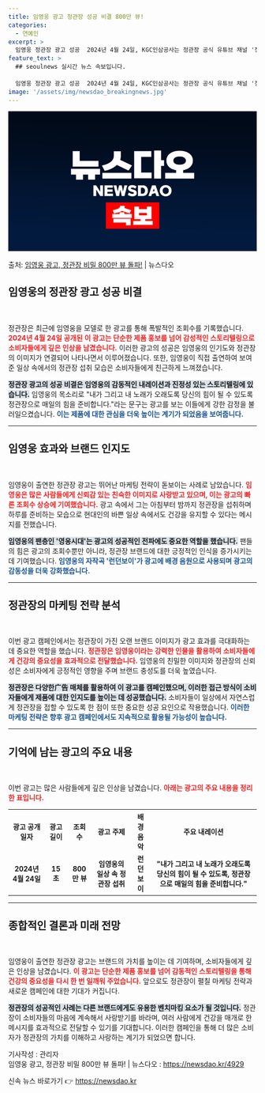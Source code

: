 ```yaml
---
title: 임영웅 광고 정관장 성공 비결 800만 뷰!
categories:
  - 연예인
excerpt: >
  임영웅 정관장 광고 성공  2024년 4월 24일, KGC인삼공사는 정관장 공식 유튜브 채널 '정관장TV'에…
feature_text: >
  ## seoulnews 실시간 뉴스 속보입니다.

  임영웅 정관장 광고 성공  2024년 4월 24일, KGC인삼공사는 정관장 공식 유튜브 채널 '정관장TV'에…
image: '/assets/img/newsdao_breakingnews.jpg'
---
```


![뉴스다오 속보](/assets/img/newsdao_breakingnews.jpg)

<p>출처: <a href="https://newsdao.kr/4929" rel="dofollow">임영웅 광고, 정관장 비밀 800만 뷰 돌파!</a> | 뉴스다오</p>

<h2 data-ke-size="size26">임영웅의 정관장 광고 성공 비결</h2>

<p data-ke-size="size16">&nbsp;</p>

정관장은 최근에 임영웅을 모델로 한 광고를 통해 폭발적인 조회수를 기록했습니다. <b><span style="color: #ee2323;">2024년 4월 24일 공개된 이 광고는 단순한 제품 홍보를 넘어 감성적인 스토리텔링으로 소비자들에게 깊은 인상을 남겼습니다.</span></b> 이러한 광고의 성공은 임영웅의 인기도와 정관장의 이미지가 연결되어 나타나면서 이루어졌습니다. 또한, 임영웅이 직접 출연하여 보여준 일상 속에서의 정관장 섭취 모습은 소비자들에게 친근하게 느껴졌습니다.

<b><span style="background-color: #21538527;">정관장 광고의 성공 비결은 임영웅의 감동적인 내레이션과 진정성 있는 스토리텔링에 있습니다.</span></b> 임영웅의 목소리로 "내가 그리고 내 노래가 오래도록 당신의 힘이 될 수 있도록 정관장으로 매일의 힘을 준비합니다."라는 문구는 광고를 보는 이들에게 강한 감정을 불러일으켰습니다. <b><span style="color: #1a5490;">이는 제품에 대한 관심을 더욱 높이는 계기가 되었음을 보여줍니다.</span></b> 

---

<h2 data-ke-size="size26">임영웅 효과와 브랜드 인지도</h2>

<p data-ke-size="size16">&nbsp;</p>

임영웅이 출연한 정관장 광고는 뛰어난 마케팅 전략이 돋보이는 사례로 남았습니다. <b><span style="color: #ee2323;">임영웅은 많은 사람들에게 신뢰감 있는 친숙한 이미지로 사랑받고 있으며, 이는 광고의 빠른 조회수 상승에 기여했습니다.</span></b> 광고 속에서 그는 아침부터 밤까지 정관장을 섭취하며 하루를 준비하는 모습으로 현대인의 바쁜 일상 속에서도 건강을 유지할 수 있다는 메시지를 전했습니다. 

<b><span style="background-color: #21538527;">임영웅의 팬층인 '영웅시대'는 광고의 성공적인 전파에도 중요한 역할을 했습니다.</span></b> 팬들의 힘은 광고의 조회수뿐만 아니라, 정관장 브랜드에 대한 긍정적인 인식을 증가시키는 데 기여했습니다. <b><span style="color: #1a5490;">임영웅의 자작곡 '런던보이'가 광고에 배경 음원으로 사용되며 광고의 감동성을 더욱 강화했습니다.</span></b>

---

<h2 data-ke-size="size26">정관장의 마케팅 전략 분석</h2>

<p data-ke-size="size16">&nbsp;</p>

이번 광고 캠페인에서는 정관장이 가진 오랜 브랜드 이미지가 광고 효과를 극대화하는 데 중요한 역할을 했습니다. <b><span style="color: #ee2323;">정관장은 임영웅이라는 강력한 인물을 활용하여 소비자들에게 건강의 중요성을 효과적으로 전달했습니다.</span></b> 임영웅의 친밀한 이미지와 정관장의 신뢰성은 소비자에게 긍정적인 영향을 주며 브랜드 충성도를 더욱 높였습니다.

<b><span style="background-color: #21538527;">정관장은 다양한广告 매체를 활용하여 이 광고를 캠페인했으며, 이러한 접근 방식이 소비자들에게 제품에 대한 인지도를 높이는 데 성공했습니다.</span></b> 소비자들이 일상에서 자연스럽게 정관장을 접할 수 있도록 한 점이 또한 중요한 성공 요인으로 작용했습니다. <b><span style="color: #1a5490;">이러한 마케팅 전략은 향후 광고 캠페인에서도 지속적으로 활용될 가능성이 높습니다.</span></b>

---

<h2 data-ke-size="size26">기억에 남는 광고의 주요 내용</h2>

<p data-ke-size="size16">&nbsp;</p>

이번 광고는 많은 사람들에게 깊은 인상을 남겼습니다. <b><span style="color: #ee2323;">아래는 광고의 주요 내용을 정리한 표입니다.</span></b>

<table style="width:100%; border-collapse: collapse;">
    <tr>
        <th style="text-align: center; height: 30px;"><b>광고 공개 일자</b></th>
        <th style="text-align: center; height: 30px;"><b>광고 길이</b></th>
        <th style="text-align: center; height: 30px;"><b>조회수</b></th>
        <th style="text-align: center; height: 30px;"><b>광고 주제</b></th>
        <th style="text-align: center; height: 30px;"><b>배경음악</b></th>
        <th style="text-align: center; height: 30px;"><b>주요 내레이션</b></th>
    </tr>
    <tr>
        <td style="text-align: center; height: 17px;"><b>2024년 4월 24일</b></td>
        <td style="text-align: center; height: 17px;"><b>15초</b></td>
        <td style="text-align: center; height: 17px;"><b>800만 뷰</b></td>
        <td style="text-align: center; height: 17px;"><b>임영웅의 일상 속 정관장 섭취</b></td>
        <td style="text-align: center; height: 17px;"><b>런던보이</b></td>
        <td style="text-align: center; height: 17px;"><b>"내가 그리고 내 노래가 오래도록 당신의 힘이 될 수 있도록, 정관장으로 매일의 힘을 준비합니다."</b></td>
    </tr>
</table>

---

<h2 data-ke-size="size26">종합적인 결론과 미래 전망</h2>

<p data-ke-size="size16">&nbsp;</p>

임영웅이 출연한 정관장 광고는 브랜드의 가치를 높이는 데 기여하며, 소비자들에게 깊은 인상을 남겼습니다. <b><span style="color: #ee2323;">이 광고는 단순한 제품 홍보를 넘어 감동적인 스토리텔링을 통해 건강의 중요성을 다시 한 번 일깨워 주었습니다.</span></b> 앞으로도 정관장이 펼칠 마케팅 전략과 새로운 캠페인에 대한 기대가 커집니다. 

<b><span style="background-color: #21538527;">정관장의 성공적인 사례는 다른 브랜드에게도 유용한 벤치마킹 요소가 될 것입니다.</span></b> 정관장이 소비자들의 마음에 계속해서 사랑받기를 바라며, 여러 사람에게 건강을 매개로 한 메시지를 효과적으로 전달할 수 있기를 기대합니다. 이러한 캠페인을 통해 더 많은 소비자가 정관장의 가치를 이해하고 사랑하는 계기가 되었으면 합니다. 

기사작성 : 관리자 <br>
임영웅 광고, 정관장 비밀 800만 뷰 돌파! | 뉴스다오 : <a href="https://newsdao.kr/4929">https://newsdao.kr/4929</a> 

신속 뉴스 바로가기 👉 <a href="https://newsdao.kr" rel="dofollow">https://newsdao.kr</a>


